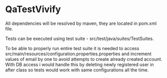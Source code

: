 # QaTestVivify
All dependencies will be resolved by maven, they are located in pom.xml file.

Tests can be executed using test suite - src/test/java/suites/TestSuites.

To be able to properly run entire test suite it is needed to access src/main/resources/configuration.properties.properties and increment values of email by one to avoid attempts to create already created account. With DB access i would handle this by deleting newly registered user in after class so tests would work with same configurations all the time.
